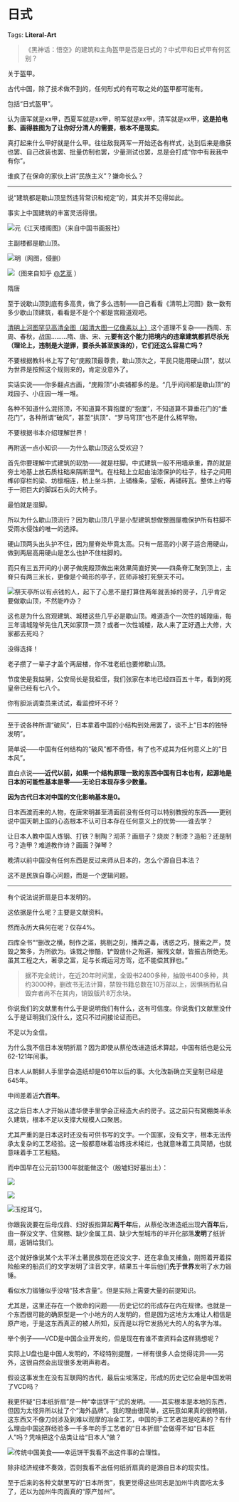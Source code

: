 # 日式

Tags: **Literal-Art**

> 《黑神话：悟空》的建筑和主角盔甲是否是日式的？中式甲和日式甲有何区别？



关于盔甲。

古代中国，除了技术做不到的，任何形式的有可取之处的盔甲都可能有。

包括“日式盔甲”。

认为唐军就是xx甲，西夏军就是xx甲，明军就是xx甲，清军就是xx甲，**这是拍电影、画得胜图为了让你好分清人的需要，根本不是现实**。

真打起来什么甲好就是什么甲。往往敌我两军一开始还各有样式，达到后来是缴获也罢、自己改装也罢、批量仿制也罢，少量测试也罢，总是会打成“你中有我我中有你”。

谁疯了在保命的家伙上讲“民族主义”？嫌命长么？



---

说“建筑都是歇山顶显然违背常识和规定”的，其实并不见得如此。

事实上中国建筑的丰富灵活得很。

![](https://pica.zhimg.com/50/v2-75cb6624d0dc8b8a6d40cfcf926fa822_720w.jpg?source=2c26e567)元《江天楼阁图》（来自中国书画报社）

主副楼都是歇山顶。

![](https://pica.zhimg.com/50/v2-2a086f6f1f2e7c151fbdeae68a2d3e92_720w.jpg?source=2c26e567)明（网图，侵删）

![](https://picx.zhimg.com/50/v2-1fd1279bdcfe6e45d6c50d467f0aa24a_720w.jpg?source=2c26e567)（图来自知乎 [@艺萃](https://www.zhihu.com/people/1b4a3c05fb753eb8965138b12ad4f7cb) ）

隋唐

至于说歇山顶到底有多高贵，做了多么违制——自己看看《清明上河图》数一数有多少歇山顶建筑，看看是不是个个都是宫殿道观吧。

[清明上河图罕见高清全图（超清大图一亿像素以上）](https://link.zhihu.com/?target=http%3A//www.360doc.cn/article/6772399_451161489.html)这个道理不复杂——西周、东周、春秋，战国………隋、唐、宋、元**要有这个能力把境内的违章建筑都抓尽杀光（理论上，违制是大逆罪，要杀头甚至族诛的），它们还这么容易亡吗？**

不要根据教科书上写了句“庑殿顶最尊贵，歇山顶次之，平民只能用硬山顶”，就以为世界是按照这个规则来的，肯定没意外了。

实话实说——你多翻点古画，“庑殿顶”小卖铺都多的是。“几乎间间都是歇山顶”的戏园子、小庄园一堆一堆。

各种不知道什么混搭顶，不知道算不算抱厦的“抱厦”，不知道算不算垂花门的“垂花门”，各种所谓“破风”，甚至“拱顶”、“罗马穹顶”也不是什么稀罕物。

不要根据书本介绍理解世界！

再附送一点小知识——为什么歇山顶这么受欢迎？

首先你要理解中式建筑的软肋——就是柱脚。中式建筑一般不用墙承重，靠的就是夯土地基上放石质柱础来隔断湿气。在柱础上立起由油漆保护的柱子，柱子之间用榫卯穿栏的梁、坊檩相连，枋上坐斗拱，上铺椽条，望板，再铺砖瓦。整体上约等于一把巨大的脚踩石头的大椅子。

最怕就是湿脚。

所以为什么歇山顶流行？因为歇山顶几乎是小型建筑想做整圈屋檐保护所有柱脚不受雨水侵蚀的唯一的选择。

硬山顶两头出头护不住，因为屋脊处毕竟太高。只有一层高的小房子适合用硬山，做到两层高用硬山是怎么也护不住柱脚的。

而只有三五开间的小房子做庑殿顶做出来效果简直好笑——四条脊汇聚到顶上，主脊只有两三米长，更像是个畸形的亭子，匠师非被打死祭天不可。

![](https://picx.zhimg.com/50/v2-02ea3acbbaa1dc72f01f16753d23f811_720w.jpg?source=2c26e567)祭天亭所以有点钱的人，起下了心思不是打算住两年就丢掉的房子，几乎肯定要做歇山顶，不然能咋办？

这也是为什么宫观建筑、城楼这些几乎必是歇山顶。难道造个一次性的城隍庙，每三年请城隍爷先住几天如家顶一顶？或者一次性城楼，敌人来了正好遇上大修，大家都去死吗？

没得选择！

老子攒了一辈子才盖个两层楼，你不准老纸也要修歇山顶。

节度使是我姑舅，公安局长是我祖侄，我们张家在本地已经四百五十年，看到的死皇帝已经有七八个。

你有胆派调查员来试试，看监控坏不坏？

  




---

至于说各种所谓“破风”，日本拿着中国的小结构到处用罢了，谈不上“日本的独特发明”。

简单说——中国有任何结构的“破风”都不奇怪，有了也不成其为任何意义上的“日本风”。

直白点说——**近代以前，如果一个结构原理一致的东西中国有日本也有，起源地是日本的可能性基本是零——无论日本现存多少数量。**

**因为古代日本对中国的文化影响基本是0。**

日本西渡而来的人物，在唐宋明甚至清面前没有任何可以特别教授的东西——更别说中国天朝上国的心态根本不认可日本存在任何意义上的优势——谁去学？

让日本人教中国人炼钢、打铁？制陶？沏茶？画扇子？烧炭？制漆？造船？还是制弓？造甲？难道教作诗？画画？弹琴？

晚清以前中国没有任何东西是反过来师从日本的，怎么个源自日本法？

这不是民族自尊心问题，而是一个逻辑问题。



---

有个说法说折扇是日本发明的。

这依据是什么呢？主要是文献资料。

然而永历大典何在呢？仅存4%。

四库全书““删改之横，制作之滥，挑剔之刻，播弄之毒，诱惑之巧，搜索之严，焚毁之繁多，为所欲为。诛戮之惨酷，铲毁凿仆之殆遍，摧残文献，皆振古所绝无。虽其工程之大，著录之富，足与长城运河方驾，迄不能偿其罪也。”


> 据不完全统计，在近20年时间里，全毁书2400多种，抽毁书400多种，共约3000种，删改书无法计算，禁毁书籍总数在10万部以上，因惧祸而私自毁弃者尚不在其内，销毁版片8万余块。

你说我们的文献里有什么于是说明我们有什么，这有可信度。你说我们文献里没什么于是证明我们没什么，这只不过间接论证而已。

不足以为全信。

为什么我不信日本发明折扇？因为即使从蔡伦改进造纸术算起，中国有纸也是公元62-121年间事。

日本人从朝鲜人手里学会造纸却是610年以后的事。大化改新确立天皇制已经是645年。

中间差着近**六百年**。

这之后日本人才开始从遣华使手里学会正经造大点的房子。这之前只有窝棚类半永久建筑，根本不足以支撑大规模人口聚居。

尤其严重的是日本这时还没有可供书写的文字。一个国家，没有文字，根本无法传承太复杂的工艺经验。这一般都意味着冶炼技术稀烂，也就意味着工具简陋，也就意味着手工艺粗糙。

而中国早在公元前1300年就能做这个（殷墟妇好墓出土）：

![](https://pica.zhimg.com/50/v2-1c06e43980dfadd5a66e30dead327616_720w.jpg?source=2c26e567)  


![](https://pic1.zhimg.com/50/v2-a71e4f7be7fecd8397814e447d77c4fb_720w.jpg?source=2c26e567)  


![](https://picx.zhimg.com/50/v2-1836009a5f27bfc29c6745c3593bcc86_720w.jpg?source=2c26e567)玉挖耳勺。

你跟我说要在后母戊鼎、妇好扳指算起**两千年**后，从蔡伦改进造纸出现**六百年**后，由一群没文字、住窝棚、缺少金属工具、缺少大型城市的半开化部落**发明**了纸折扇，返销给我们。

这个就好像说某个太平洋土著民族现在还没文字、还在拿鱼叉捕鱼，刚照着开着探险船来的船员们的文字发明了注音文字，结果五十年后他们**先于世界**发明了水力锻锤。

看似水力锻锤似乎没啥“技术含量”。但是实际上需要大量的前提知识。

尤其是，这里还存在一个致命的问题——历史记忆的形成存在内在规律。也就是一个东西很可能的确原型是一个小地方的人发明的，但是因为这地方太难让人相信是原产地，于是这东西真正的被人所知，反而是以将它发扬光大的人的名字为准。

举个例子——VCD是中国企业开发的，但是现在有谁不查资料会这样猜想呢？

实际上U盘也是中国人发明的，不经特别提醒，一样有很多人会觉得诧异——另外，这很自然会出现很多发明声称者。

假设这事发生在没有互联网的古代，最后尘埃落定，形成的历史记忆会是中国发明了VCD吗？

我更怀疑“日本纸折扇”是一种“幸运饼干”式的发明。——其实根本是本地的东西，但因为太怪异所以扯了个“海外品牌”。我的理由很简单，这玩意如果真的很畅销，这东西又不像刀剑涉及到难以观摩的冶金工艺，中国的手工艺者岂是吃素的？有什么理由中国这群经验多一千多年的手工艺者的“日本折扇”会做得不如“日本匠人”吗？凭啥把这个品类让给“日本人”做？

![](https://picx.zhimg.com/50/v2-7354dfeee502dc1d68a58891e0e1b658_720w.jpg?source=2c26e567)传统中国美食——幸运饼干我看不出这件事的合理性。

除非经济规律不奏效，否则我看不出任何纸折扇真的是源自日本的现实性。

至于后来的各种文献里写的“日本所贡”，我更觉得这些同志是加州牛肉面吃太多了，还以为加州牛肉面真的“原产加州”。



